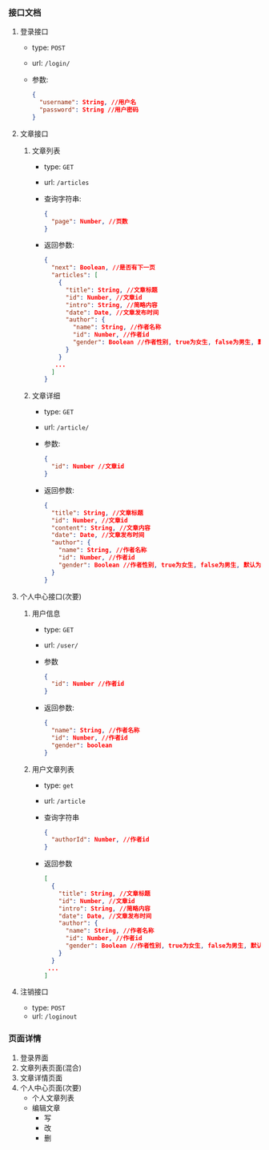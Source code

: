 ### 接口文档

1. 登录接口

   - type: `POST`


   - url: `/login/`

   - 参数: 

     ```json
     {
       "username": String, //用户名
       "password": String //用户密码
     }
     ```

2. 文章接口

   1. 文章列表

      - type: `GET`

      - url: `/articles`

      - 查询字符串: 

        ```json
        {
          "page": Number, //页数
        }
        ```

      - 返回参数: 

        ```json
        {
          "next": Boolean, //是否有下一页
          "articles": [
            {
              "title": String, //文章标题
              "id": Number, //文章id
              "intro": String, //简略内容
              "date": Date, //文章发布时间
              "author": {
                "name": String, //作者名称
                "id": Number, //作者id
                "gender": Boolean //作者性别, true为女生, false为男生, 默认为true
              }
            }
           ...
          ]
        }
        ```

   2. 文章详细

      - type: `GET`

      - url: `/article/`

      - 参数: 

        ```json
        {
          "id": Number //文章id
        }
        ```

      - 返回参数:

        ```json
        {
          "title": String, //文章标题
          "id": Number, //文章id
          "content": String, //文章内容
          "date": Date, //文章发布时间
          "author": {
            "name": String, //作者名称
            "id": Number, //作者id
            "gender": Boolean //作者性别, true为女生, false为男生, 默认为true
          }
        }
        ```

3. 个人中心接口(次要)

   1. 用户信息

      - type: `GET`

      - url: `/user/`

      - 参数

        ```json
        {
          "id": Number //作者id
        }
        ```

      - 返回参数:

        ```json
        {
          "name": String, //作者名称
          "id": Number, //作者id
          "gender": boolean
        }
        ```

   2. 用户文章列表

      - type: `get`

      - url: `/article`

      - 查询字符串

        ```json
        {
          "authorId": Number, //作者id
        }
        ```

      - 返回参数

        ```json
        [
          {
            "title": String, //文章标题
            "id": Number, //文章id
            "intro": String, //简略内容
            "date": Date, //文章发布时间
            "author": {
              "name": String, //作者名称
              "id": Number, //作者id
              "gender": Boolean //作者性别, true为女生, false为男生, 默认为true
            }
          }
         ...
        ]
        ```

4. 注销接口

   - type: `POST`
   - url: `/loginout`


### 页面详情

1. 登录界面
2. 文章列表页面(混合)
3. 文章详情页面
4. 个人中心页面(次要)
   - 个人文章列表
   - 编辑文章
     - 写
     - 改
     - 删